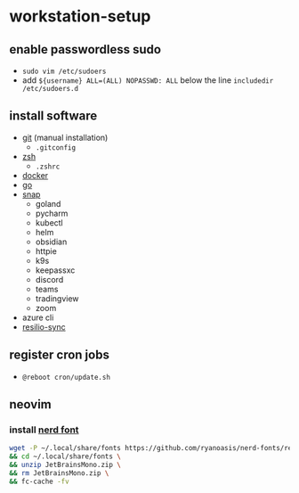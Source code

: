 # workstation-setup

## enable passwordless sudo
- `sudo vim /etc/sudoers`
- add `${username} ALL=(ALL) NOPASSWD: ALL` below the line `includedir /etc/sudoers.d`

## install software
- [git](https://git-scm.com/downloads) (manual installation)
    - `.gitconfig`
- [zsh](https://ohmyz.sh/)
    - `.zshrc`
- [docker](https://www.docker.com/)
- [go](https://go.dev/)
- [snap](https://snapcraft.io/)
    - goland
    - pycharm
    - kubectl
    - helm
    - obsidian
    - httpie
    - k9s
    - keepassxc
    - discord
    - teams
    - tradingview
    - zoom
- azure cli
- [resilio-sync](https://www.resilio.com/)

## register cron jobs
- `@reboot cron/update.sh` 

## neovim
### install [nerd font](https://www.nerdfonts.com/font-downloads)
```bash
wget -P ~/.local/share/fonts https://github.com/ryanoasis/nerd-fonts/releases/download/v3.3.0/JetBrainsMono.zip \
&& cd ~/.local/share/fonts \
&& unzip JetBrainsMono.zip \
&& rm JetBrainsMono.zip \
&& fc-cache -fv
```
